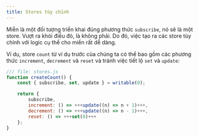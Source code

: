 ```yaml
---
title: Stores tùy chỉnh
---
```


Miễn là một đối tượng triển khai đúng phương thức `subscribe`, nó sẽ là một store. Vượt ra khỏi điều đó, là không phải. Do đó, việc tạo ra các store tùy chỉnh với logic cụ thể cho miền rất dễ dàng.

Ví dụ, store `count` từ ví dụ trước của chúng ta có thể bao gồm các phương thức `increment`, `decrement` và `reset` và tránh việc tiết lộ `set` và `update`:

```js
/// file: stores.js
function createCount() {
	const { subscribe, set, update } = writable(0);

	return {
		subscribe,
		increment: () => +++update((n) => n + 1)+++,
		decrement: () => +++update((n) => n - 1)+++,
		reset: () => +++set(0)+++
	};
}
```
